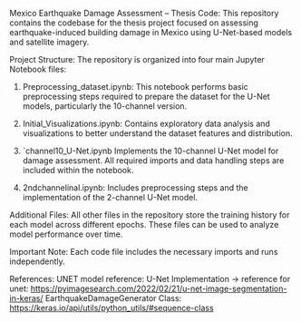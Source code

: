 
Mexico Earthquake Damage Assessment – Thesis Code:
This repository contains the codebase for the thesis project focused on assessing earthquake-induced building damage in Mexico using U-Net-based models and satellite imagery.

Project Structure:
The repository is organized into four main Jupyter Notebook files:

 1. Preprocessing_dataset.ipynb:
This notebook performs basic preprocessing steps required to prepare the dataset for the U-Net models, particularly the 10-channel version.

 2. Initial_Visualizations.ipynb:
Contains exploratory data analysis and visualizations to better understand the dataset features and distribution.

 3. `channel10_U-Net.ipynb
Implements the 10-channel U-Net model for damage assessment. All required imports and data handling steps are included within the notebook.

 4. 2ndchannelinal.ipynb:
Includes preprocessing steps and the implementation of the 2-channel U-Net model.

Additional Files:
All other files in the repository store the training history for each model across different epochs. These files can be used to analyze model performance over time.

Important Note: Each code file includes the necessary imports and runs independently.

References:
UNET model reference: U-Net Implementation -> reference for unet: https://pyimagesearch.com/2022/02/21/u-net-image-segmentation-in-keras/
EarthquakeDamageGenerator Class: https://keras.io/api/utils/python_utils/#sequence-class

